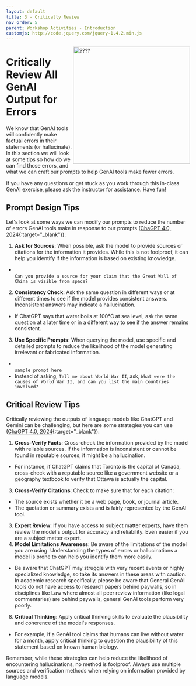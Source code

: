 ```yaml
---
layout: default
title: 3 - Critically Review
nav_order: 5
parent: Workshop Activities - Introduction
customjs: http://code.jquery.com/jquery-1.4.2.min.js
---
```

<img src="images/CHANGE_ME.png" style="float:right;width:320px;height:320px;" alt="????"> 

# Critically Review All GenAI Output for Errors
We know that GenAI tools will confidently make factual errors in their statements (or hallucinate). In this section we will look at some tips so how do we can find those errors, and what we can craft our prompts to help GenAI tools make fewer errors. 

If you have any questions or get stuck as you work through this in-class GenAI exercise, please ask the instructor for assistance.  Have fun!

## Prompt Design Tips
Let's look at some ways we can modify our prompts to reduce the number of errors GenAI tools make in response to our prompts ([ChaGPT 4.0, 2024](https://chat.openai.com/share/44bebe63-7c14-49bc-8e2b-e5fac9c6f301){:target="_blank"}):
1. **Ask for Sources**: When possible, ask the model to provide sources or citations for the information it provides. While this is not foolproof, it can help you identify if the information is based on existing knowledge.
  - <br>```Can you provide a source for your claim that the Great Wall of China is visible from space?```<br>
2. **Consistency Check**: Ask the same question in different ways or at different times to see if the model provides consistent answers. Inconsistent answers may indicate a hallucination.
  - If ChatGPT says that water boils at 100°C at sea level, ask the same question at a later time or in a different way to see if the answer remains consistent.
3. **Use Specific Prompts**: When querying the model, use specific and detailed prompts to reduce the likelihood of the model generating irrelevant or fabricated information.
  - <br>```sample prompt here```<br>
  - Instead of asking, ```Tell me about World War II```, ask, ```What were the causes of World War II, and can you list the main countries involved?```

## Critical Review Tips

Critically reviewing the outputs of language models like ChatGPT and Gemini can be challenging, but here are some strategies you can use ([ChaGPT 4.0, 2024](https://chat.openai.com/share/44bebe63-7c14-49bc-8e2b-e5fac9c6f301){:target="_blank"}):

1. **Cross-Verify Facts**: Cross-check the information provided by the model with reliable sources. If the information is inconsistent or cannot be found in reputable sources, it might be a hallucination.
  - For instance, if ChatGPT claims that Toronto is the capital of Canada, cross-check with a reputable source like a government website or a geography textbook to verify that Ottawa is actually the capital.
3. **Cross-Verify Citations**: Check to make sure that for each citation:
  - The source exists whether it be a web page, book, or journal article.
  - The quotation or summary exists and is fairly represented by the GenAI tool.
3. **Expert Review**: If you have access to subject matter experts, have them review the model's output for accuracy and reliability. Even easier if you are a subject matter expert.
4. **Model Limitations Awareness**: Be aware of the limitations of the model you are using. Understanding the types of errors or hallucinations a model is prone to can help you identify them more easily.
  - Be aware that ChatGPT may struggle with very recent events or highly specialized knowledge, so take its answers in these areas with caution. In academic research specifically, please be aware that General GenAI tools do not have access to research papers behind paywalls, so in disciplines like Law where almost all peer review information (like legal commentaries) are behind paywalls, general GenAI tools perform very poorly.
8. **Critical Thinking**: Apply critical thinking skills to evaluate the plausibility and coherence of the model's responses.
  - For example, if a GenAI tool claims that humans can live without water for a month, apply critical thinking to question the plausibility of this statement based on known human biology.

Remember, while these strategies can help reduce the likelihood of encountering hallucinations, no method is foolproof. Always use multiple sources and verification methods when relying on information provided by language models.
